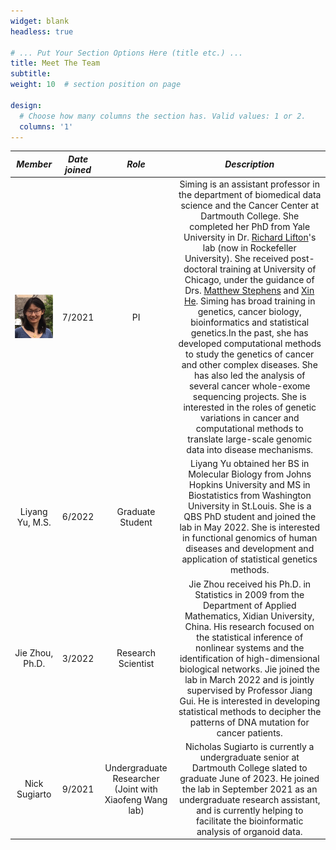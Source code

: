 ```yaml
---
widget: blank
headless: true

# ... Put Your Section Options Here (title etc.) ...
title: Meet The Team
subtitle:
weight: 10  # section position on page

design:
  # Choose how many columns the section has. Valid values: 1 or 2.
  columns: '1'
---
```


|               _Member_               | _Date joined_ |                          _Role_                         |                                                                                                                                                                                                                                                                                                                                                                                                                                                                               _Description_                                                                                                                                                                                                                                                                                                                                                                                                                                                                               |
|:------------------------------------:|:-------------:|:-------------------------------------------------------:|:-------------------------------------------------------------------------------------------------------------------------------------------------------------------------------------------------------------------------------------------------------------------------------------------------------------------------------------------------------------------------------------------------------------------------------------------------------------------------------------------------------------------------------------------------------------------------------------------------------------------------------------------------------------------------------------------------------------------------------------------------------------------------------------------------------------------------------------------------------------------------------------------------------------------------------------------------------------------------:|
| ![](Siming.jpg "Siming Zhao, Ph.D.") |     7/2021    |                            PI                           | Siming is an assistant professor in the department of biomedical data science and the Cancer Center at Dartmouth College. She completed her PhD from Yale University in Dr. [Richard Lifton](https://www.rockefeller.edu/our-scientists/heads-of-laboratories/1139-richard-p-lifton/)'s lab (now in Rockefeller University). She received post-doctoral training at University of Chicago, under the guidance of Drs. [Matthew Stephens](https://stephenslab.uchicago.edu/) and [Xin He](http://xinhelab.org/).  Siming has broad training in genetics, cancer biology, bioinformatics and statistical genetics.In the past, she has developed computational methods to study the genetics of cancer and other complex diseases. She has also led the analysis of several cancer whole-exome sequencing projects. She is interested in the roles of genetic variations in cancer and computational methods to translate large-scale genomic data into disease mechanisms. |
|            Liyang Yu, M.S.           |     6/2022    |                     Graduate Student                    |                                                                                                                                                                                                                                                                                                                     Liyang Yu obtained her BS in Molecular Biology from Johns Hopkins University and MS in Biostatistics from Washington University in St.Louis. She is a QBS PhD student and joined the lab in May 2022. She is interested in functional genomics of human diseases and development and application of statistical genetics methods.                                                                                                                                                                                                                                                                                                                     |
|            Jie Zhou, Ph.D.           |     3/2022    |                    Research Scientist                   |                                                                                                                                                                                                                                                     Jie Zhou received his Ph.D. in Statistics in 2009 from the Department of Applied Mathematics, Xidian University, China. His research focused on the statistical inference of nonlinear systems and the identification of high-dimensional biological networks. Jie joined the lab in March 2022 and is jointly supervised by Professor Jiang Gui. He is interested in developing statistical methods to decipher the patterns of DNA mutation for cancer patients.                                                                                                                                                                                                                                                    |
|             Nick Sugiarto            |     9/2021    | Undergraduate Researcher (Joint with Xiaofeng Wang lab) |                                                                                                                                                                                                                                                                                                                                                Nicholas Sugiarto is currently a undergraduate senior at Dartmouth College slated to graduate June of 2023. He joined the lab in September 2021 as an undergraduate research assistant, and is currently helping to facilitate the bioinformatic analysis of organoid data.                                                                                                                                                                                                                                                                                                                                                |